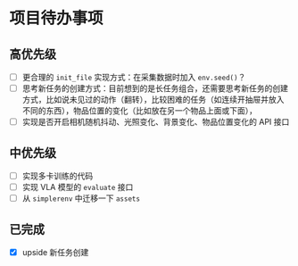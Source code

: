 # 项目待办事项

## 高优先级
- [ ] 更合理的 `init_file` 实现方式：在采集数据时加入 `env.seed()`？
- [ ] 思考新任务的创建方式：目前想到的是长任务组合，还需要思考新任务的创建方式，比如说未见过的动作（翻转），比较困难的任务（如连续开抽屉并放入不同的东西），物品位置的变化（比如放在另一个物品上面或下面），
- [ ] 实现是否开启相机随机抖动、光照变化、背景变化、物品位置变化的 API 接口

## 中优先级
- [ ] 实现多卡训练的代码
- [ ] 实现 VLA 模型的 `evaluate` 接口
- [ ] 从 `simplerenv` 中迁移一下 `assets`

## 已完成
- [x] upside 新任务创建